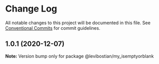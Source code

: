 # Change Log

All notable changes to this project will be documented in this file.
See [Conventional Commits](https://conventionalcommits.org) for commit guidelines.

## 1.0.1 (2020-12-07)

**Note:** Version bump only for package @levibostian/my_isemptyorblank
